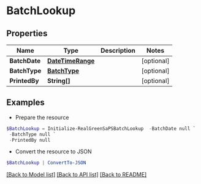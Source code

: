 # BatchLookup
## Properties

Name | Type | Description | Notes
------------ | ------------- | ------------- | -------------
**BatchDate** | [**DateTimeRange**](DateTimeRange.md) |  | [optional] 
**BatchType** | [**BatchType**](BatchType.md) |  | [optional] 
**PrintedBy** | **String[]** |  | [optional] 

## Examples

- Prepare the resource
```powershell
$BatchLookup = Initialize-RealGreenSaPSBatchLookup  -BatchDate null `
 -BatchType null `
 -PrintedBy null
```

- Convert the resource to JSON
```powershell
$BatchLookup | ConvertTo-JSON
```

[[Back to Model list]](../README.md#documentation-for-models) [[Back to API list]](../README.md#documentation-for-api-endpoints) [[Back to README]](../README.md)

